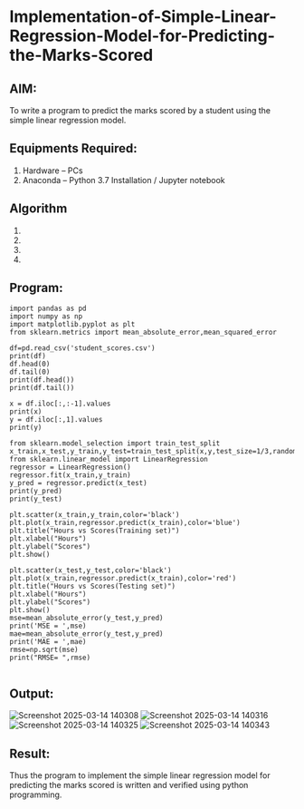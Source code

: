 # Implementation-of-Simple-Linear-Regression-Model-for-Predicting-the-Marks-Scored

## AIM:
To write a program to predict the marks scored by a student using the simple linear regression model.

## Equipments Required:
1. Hardware – PCs
2. Anaconda – Python 3.7 Installation / Jupyter notebook

## Algorithm
1. 
2. 
3. 
4. 

## Program:
```
import pandas as pd
import numpy as np
import matplotlib.pyplot as plt
from sklearn.metrics import mean_absolute_error,mean_squared_error

df=pd.read_csv('student_scores.csv')
print(df)
df.head(0)
df.tail(0)
print(df.head())
print(df.tail())

x = df.iloc[:,:-1].values
print(x)
y = df.iloc[:,1].values
print(y)

from sklearn.model_selection import train_test_split
x_train,x_test,y_train,y_test=train_test_split(x,y,test_size=1/3,random_state=0)
from sklearn.linear_model import LinearRegression
regressor = LinearRegression()
regressor.fit(x_train,y_train)
y_pred = regressor.predict(x_test)
print(y_pred)
print(y_test)

plt.scatter(x_train,y_train,color='black')
plt.plot(x_train,regressor.predict(x_train),color='blue')
plt.title("Hours vs Scores(Training set)")
plt.xlabel("Hours")
plt.ylabel("Scores")
plt.show()

plt.scatter(x_test,y_test,color='black')
plt.plot(x_train,regressor.predict(x_train),color='red')
plt.title("Hours vs Scores(Testing set)")
plt.xlabel("Hours")
plt.ylabel("Scores")
plt.show()
mse=mean_absolute_error(y_test,y_pred)
print('MSE = ',mse)
mae=mean_absolute_error(y_test,y_pred)
print('MAE = ',mae)
rmse=np.sqrt(mse)
print("RMSE= ",rmse)


```

## Output:
![Screenshot 2025-03-14 140308](https://github.com/user-attachments/assets/544ef416-f159-46f6-accb-9bf2467bc342)
![Screenshot 2025-03-14 140316](https://github.com/user-attachments/assets/7f04ccc4-b300-49a1-ab35-8e6d05b3bea5)
![Screenshot 2025-03-14 140325](https://github.com/user-attachments/assets/071e0d5b-04ee-40a1-9bb7-355618f12fec)
![Screenshot 2025-03-14 140343](https://github.com/user-attachments/assets/10138e4d-3362-4f0d-bb3f-e0bd2c99fee7)





## Result:
Thus the program to implement the simple linear regression model for predicting the marks scored is written and verified using python programming.
